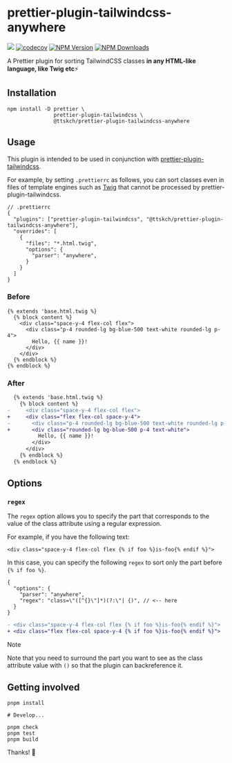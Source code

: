 # prettier-plugin-tailwindcss-anywhere

[![](https://github.com/ttskch/prettier-plugin-tailwindcss-anywhere/actions/workflows/ci.yaml/badge.svg?branch=main)](https://github.com/ttskch/prettier-plugin-tailwindcss-anywhere/actions/workflows/ci.yaml?query=branch:main)
[![codecov](https://codecov.io/gh/ttskch/prettier-plugin-tailwindcss-anywhere/graph/badge.svg?token=GEZ1cdUmSx)](https://codecov.io/gh/ttskch/prettier-plugin-tailwindcss-anywhere)
[![NPM Version](https://img.shields.io/npm/v/%40ttskch%2Fprettier-plugin-tailwindcss-anywhere)](https://www.npmjs.com/package/@ttskch/prettier-plugin-tailwindcss-anywhere)
[![NPM Downloads](https://img.shields.io/npm/dm/%40ttskch%2Fprettier-plugin-tailwindcss-anywhere)](https://www.npmjs.com/package/@ttskch/prettier-plugin-tailwindcss-anywhere)

A Prettier plugin for sorting TailwindCSS classes **in any HTML-like language, like Twig etc**⚡

## Installation

```shell
npm install -D prettier \
               prettier-plugin-tailwindcss \
               @ttskch/prettier-plugin-tailwindcss-anywhere
```

## Usage

This plugin is intended to be used in conjunction with [prettier-plugin-tailwindcss](https://github.com/tailwindlabs/prettier-plugin-tailwindcss).

For example, by setting `.prettierrc` as follows, you can sort classes even in files of template engines such as [Twig](https://twig.symfony.com/) that cannot be processed by prettier-plugin-tailwindcss.

```json5
// .prettierrc
{
  "plugins": ["prettier-plugin-tailwindcss", "@ttskch/prettier-plugin-tailwindcss-anywhere"],
  "overrides": [
    {
      "files": "*.html.twig",
      "options": {
        "parser": "anywhere",
      }
    }
  ]
}
```

### Before

```twig
{% extends 'base.html.twig %}
  {% block content %}
    <div class="space-y-4 flex-col flex">
      <div class="p-4 rounded-lg bg-blue-500 text-white rounded-lg p-4">
        Hello, {{ name }}!
      </div>
    </div>
  {% endblock %}
{% endblock %}
```

### After

```diff
  {% extends 'base.html.twig %}
    {% block content %}
-     <div class="space-y-4 flex-col flex">
+     <div class="flex flex-col space-y-4">
-       <div class="p-4 rounded-lg bg-blue-500 text-white rounded-lg p-4">
+       <div class="rounded-lg bg-blue-500 p-4 text-white">
          Hello, {{ name }}!
        </div>
      </div>
    {% endblock %}
  {% endblock %}
```

## Options

### `regex`

The `regex` option allows you to specify the part that corresponds to the value of the class attribute using a regular expression.

For example, if you have the following text:

```twig
<div class="space-y-4 flex-col flex {% if foo %}is-foo{% endif %}">
```

In this case, you can specify the following `regex` to sort only the part before `{% if foo %}`.

```json5
{
  "options": {
    "parser": "anywhere",
    "regex": "class=\"([^{}\"]*)(?:\"| {)", // <-- here
  }
}
```

```diff
- <div class="space-y-4 flex-col flex {% if foo %}is-foo{% endif %}">
+ <div class="flex flex-col space-y-4 {% if foo %}is-foo{% endif %}">
```

> [!NOTE]
> Note that you need to surround the part you want to see as the class attribute value with `()` so that the plugin can backreference it.

## Getting involved

```shell
pnpm install

# Develop...

pnpm check
pnpm test
pnpm build
```

Thanks! 🎉
